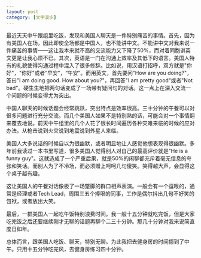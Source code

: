 ```yaml
---
layout: post
category: [文字漫步]
---
```


最近天天中午跟组里吃饭，发现和美国人聊天是一件特别痛苦的事情。首先，因为有美国人在场，因此即使全场都是中国人，也不能讲中文。不能讲中文对我来说一件痛苦的事情——这让我本来就不高的交流能力又下降了50%，而对着同胞讲英文更是让我心烦不已。其次，英语是一门在沟通上效率及其低下的语言。美国人特有的礼貌使得沟通过程中混入了很多修辞。比如说，用汉语打招呼，双方就是"你好"，"你好"或者“早安”，“午安”。而用英文，首先要问“How are you doing?"，答曰"I am doing good. How about you?"，再回答"I am pretty good“或者"Not bad"。硬生生地把两句话变成了一场带有疑问句的对话。这一点上在深入交流一个问题的时候变得尤为突出。

中国人聊天的时候话题会经常跳跃，突出特点是效率很高。三十分钟的午餐可以对很多问题进行充分交流。而几个美国人如果不是特别熟的话，可能会对一个事情翻来覆去地说。前天中午组里的几个人花了很长时间遍历各种灾难来临的时候的应对办法。从枪击说到火灾说到地震说到外星人来临。

美国人大多说话的时候自以为很幽默，或者明显地让人感觉他想表现得很幽默。多年前我读过一本书里写道，很多美国人觉得别人对自己的最高评价就是“He is a funny guy"。这就造成了一个严重后果，就是50%的闲聊都充斥着毫无信息的夸张和笑话。而别人为了不冷场，而必须赠上呵呵几句傻笑。笑得越大声，会显得这个桌子越有趣。

这让美国人的午餐对话像极了一场蹩脚的群口相声表演。一般会有一个逗哏的，通常是经理或者Tech Lead，周围三五个捧哏的同事，工作是偶尔抖出几句不好笑的包袱，或者放出大笑。

最后，一群美国人一起吃午饭特别浪费时间。我一般十五分钟就吃完饭，但是大家吃完饭之后还要继续刚才无聊的话题再聊个二三十分钟。那几十分钟对我来说简直度日如年。

总体而言，跟美国人吃饭、聊天，特别无聊。为此我把去健身房的时间挪到了中午。只用十五分钟吃完风，去健身房练习四十分钟。